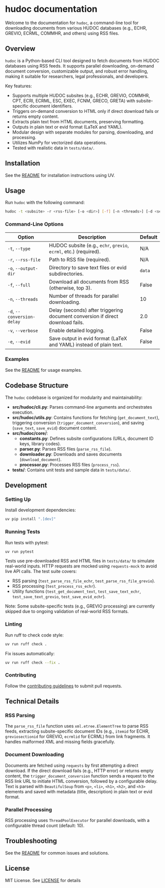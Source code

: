 # hudoc documentation

Welcome to the documentation for `hudoc`, a command-line tool for downloading documents from various HUDOC databases (e.g., ECHR, GREVIO, ECRML, COMMHR, and others) using RSS files.

## Overview

`hudoc` is a Python-based CLI tool designed to fetch documents from HUDOC databases using RSS feeds. It supports parallel downloading, on-demand document conversion, customizable output, and robust error handling, making it suitable for researchers, legal professionals, and developers.

Key features:

- Supports multiple HUDOC subsites (e.g., ECHR, GREVIO, COMMHR, CPT, ECRI, ECRML, ESC, EXEC, FCNM, GRECO, GRETA) with subsite-specific document identifiers.
- Triggers on-demand conversion to HTML only if direct download fails or returns empty content.
- Extracts plain text from HTML documents, preserving formatting.
- Outputs in plain text or evid format (LaTeX and YAML).
- Modular design with separate modules for parsing, downloading, and processing.
- Utilizes NumPy for vectorized data operations.
- Tested with realistic data in `tests/data/`.

## Installation

See the [README](../README.md#installation) for installation instructions using UV.

## Usage

Run `hudoc` with the following command:

```bash
hudoc -t <subsite> -r <rss-file> [-o <dir>] [-f] [-n <threads>] [-d <seconds>] [-v] [-e]
```

### Command-Line Options

| Option                | Description                                                                 | Default         |
|-----------------------|-----------------------------------------------------------------------------|-----------------|
| `-t`, `--type`        | HUDOC subsite (e.g., `echr`, `grevio`, `ecrml`, etc.) (required).            | N/A             |
| `-r`, `--rss-file`    | Path to RSS file (required).                                                | N/A             |
| `-o`, `--output-dir`  | Directory to save text files or evid subdirectories.                         | `data`          |
| `-f`, `--full`        | Download all documents from RSS (otherwise, top 3).                          | False           |
| `-n`, `--threads`     | Number of threads for parallel downloading.                                  | 10              |
| `-d`, `--conversion-delay` | Delay (seconds) after triggering document conversion if direct download fails. | 2.0         |
| `-v`, `--verbose`     | Enable detailed logging.                                                     | False           |
| `-e`, `--evid`        | Save output in evid format (LaTeX and YAML) instead of plain text.           | False           |

### Examples

See the [README](../README.md#examples) for usage examples.

## Codebase Structure

The `hudoc` codebase is organized for modularity and maintainability:

- **src/hudoc/cli.py**: Parses command-line arguments and orchestrates execution.
- **src/hudoc/utils.py**: Contains functions for fetching (`get_document_text`), triggering conversion (`trigger_document_conversion`), and saving (`save_text`, `save_evid`) document content.
- **src/hudoc/core/**:
  - **constants.py**: Defines subsite configurations (URLs, document ID keys, library codes).
  - **parser.py**: Parses RSS files (`parse_rss_file`).
  - **downloader.py**: Downloads and saves documents (`download_document`).
  - **processor.py**: Processes RSS files (`process_rss`).
- **tests/**: Contains unit tests and sample data in `tests/data/`.

## Development

### Setting Up

Install development dependencies:
```bash
uv pip install ".[dev]"
```

### Running Tests

Run tests with pytest:
```bash
uv run pytest
```

Tests use pre-downloaded RSS and HTML files in `tests/data/` to simulate real-world inputs. HTTP requests are mocked using `requests-mock` to avoid live API calls. The test suite covers:

- RSS parsing (`test_parse_rss_file_echr`, `test_parse_rss_file_grevio`).
- RSS processing (`test_process_rss_echr`).
- Utility functions (`test_get_document_text`, `test_save_text_echr`, `test_save_text_grevio`, `test_save_evid_echr`).

Note: Some subsite-specific tests (e.g., GREVIO processing) are currently skipped due to ongoing validation of real-world RSS formats.

### Linting

Run ruff to check code style:
```bash
uv run ruff check .
```

Fix issues automatically:
```bash
uv run ruff check --fix .
```

### Contributing

Follow the [contributing guidelines](../README.md#contributing) to submit pull requests.

## Technical Details

### RSS Parsing

The `parse_rss_file` function uses `xml.etree.ElementTree` to parse RSS feeds, extracting subsite-specific document IDs (e.g., `itemid` for ECHR, `greviosectionid` for GREVIO, `ecrmlid` for ECRML) from link fragments. It handles malformed XML and missing fields gracefully.

### Document Downloading

Documents are fetched using `requests` by first attempting a direct download. If the direct download fails (e.g., HTTP error) or returns empty content, the `trigger_document_conversion` function sends a request to the RSS link URL to initiate HTML conversion, followed by a configurable delay. Text is parsed with `BeautifulSoup` from `<p>`, `<li>`, `<h1>`, `<h2>`, and `<h3>` elements and saved with metadata (title, description) in plain text or evid format.

### Parallel Processing

RSS processing uses `ThreadPoolExecutor` for parallel downloads, with a configurable thread count (default: 10).

## Troubleshooting

See the [README](../README.md#troubleshooting) for common issues and solutions.

## License

MIT License. See [LICENSE](../LICENSE) for details
